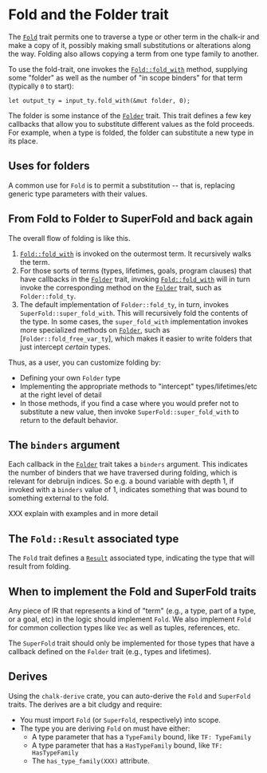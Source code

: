 # Fold and the Folder trait

The [`Fold`] trait permits one to traverse a type or other term in the
chalk-ir and make a copy of it, possibly making small substitutions or
alterations along the way. Folding also allows copying a term from one
type family to another.

[`Fold`]: http://rust-lang.github.io/chalk/chalk_ir/fold/trait.Fold.html

To use the fold-trait, one invokes the [`Fold::fold_with`] method, supplying some
"folder" as well as the number of "in scope binders" for that term (typically `0`
to start):

```rust,ignore
let output_ty = input_ty.fold_with(&mut folder, 0);
```

[`Fold::fold_with`]: http://rust-lang.github.io/chalk/chalk_ir/fold/trait.Fold.html#tymethod.fold_with

The folder is some instance of the [`Folder`] trait. This trait
defines a few key callbacks that allow you to substitute different
values as the fold proceeds. For example, when a type is folded, the
folder can substitute a new type in its place.

[`Folder`]: http://rust-lang.github.io/chalk/chalk_ir/fold/trait.Folder.html

## Uses for folders

A common use for `Fold` is to permit a substitution -- that is,
replacing generic type parameters with their values.

## From Fold to Folder to SuperFold and back again

The overall flow of folding is like this.

1. [`Fold::fold_with`] is invoked on the outermost term. It recursively
   walks the term.
2. For those sorts of terms (types, lifetimes, goals, program clauses) that have
   callbacks in the [`Folder`] trait, invoking [`Fold::fold_with`] will in turn
   invoke the corresponding method on the [`Folder`] trait, such as `Folder::fold_ty`.
3. The default implementation of `Folder::fold_ty`, in turn, invokes
   `SuperFold::super_fold_with`.  This will recursively fold the
   contents of the type. In some cases, the `super_fold_with`
   implementation invokes more specialized methods on [`Folder`], such
   as [`Folder::fold_free_var_ty`], which makes it easier to write
   folders that just intercept *certain* types.

Thus, as a user, you can customize folding by:

* Defining your own `Folder` type
* Implementing the appropriate methods to "intercept" types/lifetimes/etc at the right level of
  detail
* In those methods, if you find a case where you would prefer not to
  substitute a new value, then invoke `SuperFold::super_fold_with` to
  return to the default behavior.

## The `binders` argument

Each callback in the [`Folder`] trait takes a `binders` argument. This indicates
the number of binders that we have traversed during folding, which is relevant for debruijn indices.
So e.g. a bound variable with depth 1, if invoked with a `binders` value of 1, indicates something that was bound to something external to the fold.

XXX explain with examples and in more detail
  
## The `Fold::Result` associated type

The `Fold` trait defines a [`Result`] associated type, indicating the
type that will result from folding.

[`Result`]: http://rust-lang.github.io/chalk/chalk_ir/fold/trait.Fold.html#associatedtype.Result

## When to implement the Fold and SuperFold traits

Any piece of IR that represents a kind of "term" (e.g., a type, part
of a type, or a goal, etc) in the logic should implement `Fold`. We
also implement `Fold` for common collection types like `Vec` as well
as tuples, references, etc.

The `SuperFold` trait should only be implemented for those types that
have a callback defined on the `Folder` trait (e.g., types and
lifetimes).

## Derives

Using the `chalk-derive` crate, you can auto-derive the `Fold` and
`SuperFold` traits. The derives are a bit cludgy and require:

* You must import `Fold` (or `SuperFold`, respectively) into scope.
* The type you are deriving `Fold` on must have either:
  * A type parameter that has a `TypeFamily` bound, like `TF: TypeFamily`
  * A type parameter that has a `HasTypeFamily` bound, like `TF: HasTypeFamily`
  * The `has_type_family(XXX)` attribute.


